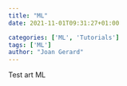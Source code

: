 ```yaml
---
title: "ML"
date: 2021-11-01T09:31:27+01:00

categories: ['ML', 'Tutorials']
tags: ['ML']
author: "Joan Gerard"
---
```

Test art ML
